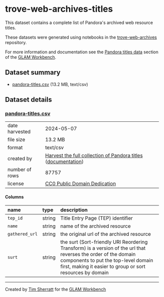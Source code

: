 # trove-web-archives-titles

This dataset contains a complete list of Pandora's archived web resource titles.

These datasets were generated using notebooks in the [trove-web-archives](https://github.com/GLAM-Workbench/trove-web-archives/) repository.

For more information and documentation see the [Pandora titles data](https://glam-workbench.net/trove-web-archives/pandora-titles-data) section of the [GLAM Workbench](https://glam-workbench.net).

## Dataset summary
- [pandora-titles.csv](https://github.com/GLAM-Workbench/trove-web-archives-titles/raw/main/pandora-titles.csv) (13.2 MB, text/csv)


## Dataset details

### [pandora-titles.csv](https://github.com/GLAM-Workbench/trove-web-archives-titles/raw/main/pandora-titles.csv)

|                |                                                                                                                                                                                                                                                    |
|:---------------|:---------------------------------------------------------------------------------------------------------------------------------------------------------------------------------------------------------------------------------------------------|
| date harvested | 2024-05-07                                                                                                                                                                                                                                         |
| file size      | 13.2 MB                                                                                                                                                                                                                                            |
| format         | text/csv                                                                                                                                                                                                                                           |
| created by     | <a href='https://github.com/GLAM-Workbench/trove-web-archives/blob/master/harvest-pandora-titles.ipynb'>Harvest the full collection of Pandora titles</a> ([documentation](https://glam-workbench.net/trove-web-archives/harvest-pandora-titles/)) |
| number of rows | 87757                                                                                                                                                                                                                                              |
| license        | [CC0 Public Domain Dedication](https://creativecommons.org/publicdomain/zero/1.0/)                                                                                                                                                                 |

#### Columns

| name           | type   | description                                                                                                                                                                                                         |
|:---------------|:-------|:--------------------------------------------------------------------------------------------------------------------------------------------------------------------------------------------------------------------|
| `tep_id`       | string | Title Entry Page (TEP) identifier                                                                                                                                                                                   |
| `name`         | string | name of the archived resource                                                                                                                                                                                       |
| `gathered_url` | string | the original url of the archived resource                                                                                                                                                                           |
| `surt`         | string | the surt (Sort-friendly URI Reordering Transform) is a version of the url that reverses the order of the domain components to put the top-level domain first, making it easier to group or sort resources by domain |## Examples of use



----
Created by [Tim Sherratt](https://timsherratt.au) for the [GLAM Workbench](https://glam-workbench.net)